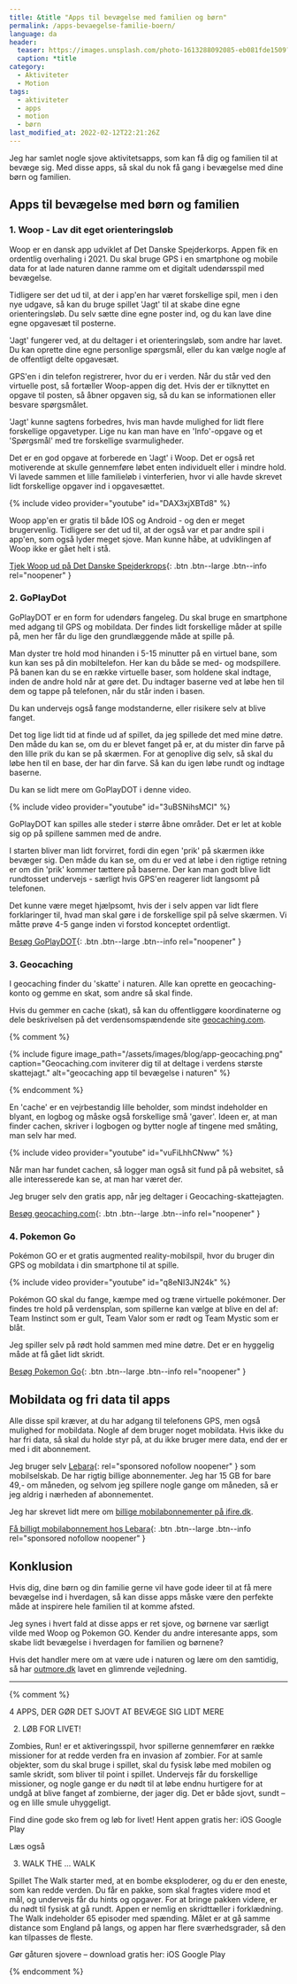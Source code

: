 ```yaml
---
title: &title "Apps til bevægelse med familien og børn"
permalink: /apps-bevaegelse-familie-boern/
language: da
header:
  teaser: https://images.unsplash.com/photo-1613288092085-eb081fde1509?ixlib=rb-1.2.1&ixid=MnwxMjA3fDB8MHxwaG90by1wYWdlfHx8fGVufDB8fHx8&auto=format&fit=crop&w=400&q=5
  caption: *title
category:
  - Aktiviteter
  - Motion
tags:
  - aktiviteter
  - apps
  - motion
  - børn
last_modified_at: 2022-02-12T22:21:26Z
---
```


Jeg har samlet nogle sjove aktivitetsapps, som kan få dig og familien til at bevæge sig. Med disse apps, så skal du nok få gang i bevægelse med dine børn og familien.

## Apps til bevægelse med børn og familien

### 1. Woop - Lav dit eget orienteringsløb

Woop er en dansk app udviklet af Det Danske Spejderkorps. Appen fik en ordentlig overhaling i 2021. Du skal bruge GPS i en smartphone og mobile data for at lade naturen danne ramme om et digitalt udendørsspil med bevægelse.

Tidligere ser det ud til, at der i app'en har været forskellige spil, men i den nye udgave, så kan du bruge spillet 'Jagt' til at skabe dine egne orienteringsløb. Du selv sætte dine egne poster ind, og du kan lave dine egne opgavesæt til posterne.

'Jagt' fungerer ved, at du deltager i et orienteringsløb, som andre har lavet. Du kan oprette dine egne personlige spørgsmål, eller du kan vælge nogle af de offentligt delte opgavesæt.

GPS'en i din telefon registrerer, hvor du er i verden. Når du står ved den virtuelle post, så fortæller Woop-appen dig det. Hvis der er tilknyttet en opgave til posten, så åbner opgaven sig, så du kan se informationen eller besvare spørgsmålet.

'Jagt' kunne sagtens forbedres, hvis man havde mulighed for lidt flere forskellige opgavetyper. Lige nu kan man have en 'Info'-opgave og et 'Spørgsmål' med tre forskellige svarmuligheder.

Det er en god opgave at forberede en 'Jagt' i Woop. Det er også ret motiverende at skulle gennemføre løbet enten individuelt eller i mindre hold. Vi lavede sammen et lille familieløb i vinterferien, hvor vi alle havde skrevet lidt forskellige opgaver ind i opgavesættet.

{% include video provider="youtube" id="DAX3xjXBTd8" %}

Woop app'en er gratis til både IOS og Android - og den er meget brugervenlig. Tidligere ser det ud til, at der også var et par andre spil i app'en, som også lyder meget sjove. Man kunne håbe, at udviklingen af Woop ikke er gået helt i stå.

[Tjek Woop ud på Det Danske Spejderkrops](https://dds.dk/woop){: .btn .btn--large .btn--info rel="noopener" }

### 2. GoPlayDot

GoPlayDOT er en form for udendørs fangeleg. Du skal bruge en smartphone med adgang til GPS og mobildata. Der findes lidt forskellige måder at spille på, men her får du lige den grundlæggende måde at spille på.

Man dyster tre hold mod hinanden i 5-15 minutter på en virtuel bane, som kun kan ses på din mobiltelefon. Her kan du både se med- og modspillere. På banen kan du se en række virtuelle baser, som holdene skal indtage, inden de andre hold når at gøre det. Du indtager baserne ved at løbe hen til dem og tappe på telefonen, når du står inden i basen.

Du kan undervejs også fange modstanderne, eller risikere selv at blive fanget.

Det tog lige lidt tid at finde ud af spillet, da jeg spillede det med mine døtre. Den måde du kan se, om du er blevet fanget på er, at du mister din farve på den lille prik du kan se på skærmen. For at genoplive dig selv, så skal du løbe hen til en base, der har din farve. Så kan du igen løbe rundt og indtage baserne.

Du kan se lidt mere om GoPlayDOT i denne video.

{% include video provider="youtube" id="3uBSNihsMCI" %}

GoPlayDOT kan spilles alle steder i større åbne områder. Det er let at koble sig op på spillene sammen med de andre.

I starten bliver man lidt forvirret, fordi din egen 'prik' på skærmen ikke bevæger sig. Den måde du kan se, om du er ved at løbe i den rigtige retning er om din 'prik' kommer tættere på baserne. Der kan man godt blive lidt rundtosset undervejs - særligt hvis GPS'en reagerer lidt langsomt på telefonen.

Det kunne være meget hjælpsomt, hvis der i selv appen var lidt flere forklaringer til, hvad man skal gøre i de forskellige spil på selve skærmen. Vi måtte prøve 4-5 gange inden vi forstod konceptet ordentligt.

[Besøg GoPlayDOT](https://www.goplaydot.com/){: .btn .btn--large .btn--info rel="noopener" }

### 3. Geocaching

I geocaching finder du 'skatte' i naturen. Alle kan oprette en geocaching-konto og gemme en skat, som andre så skal finde.

Hvis du gemmer en cache (skat), så kan du offentliggøre koordinaterne og dele beskrivelsen på det verdensomspændende site [geocaching.com](https://www.geocaching.com/).

{% comment %}

{% include figure image_path="/assets/images/blog/app-geocaching.png" caption="Geocaching.com inviterer dig til at deltage i verdens største skattejagt." alt="geocaching app til bevægelse i naturen" %}

{% endcomment %}

En 'cache' er en vejrbestandig lille beholder, som mindst indeholder en blyant, en logbog og måske også forskellige små 'gaver'. Ideen er, at man finder cachen, skriver i logbogen og bytter nogle af tingene med småting, man selv har med.

{% include video provider="youtube" id="vuFiLhhCNww" %}

Når man har fundet cachen, så logger man også sit fund på på websitet, så alle interesserede kan se, at man har været der.

Jeg bruger selv den gratis app, når jeg deltager i Geocaching-skattejagten.

[Besøg geocaching.com](https://www.geocaching.com/){: .btn .btn--large .btn--info rel="noopener" }

### 4. Pokemon Go

Pokémon GO er et gratis augmented reality-mobilspil, hvor du bruger din GPS og mobildata i din smartphone til at spille.

{% include video provider="youtube" id="q8eNI3JN24k" %}

Pokémon GO skal du fange, kæmpe med og træne virtuelle pokémoner. Der findes tre hold på verdensplan, som spillerne kan vælge at blive en del af: Team Instinct som er gult, Team Valor som er rødt og Team Mystic som er blåt.

Jeg spiller selv på rødt hold sammen med mine døtre. Det er en hyggelig måde at få gået lidt skridt.

[Besøg Pokemon Go](https://pokemongolive.com/){: .btn .btn--large .btn--info rel="noopener" }

## Mobildata og fri data til apps

Alle disse spil kræver, at du har adgang til telefonens GPS, men også mulighed for mobildata. Nogle af dem bruger noget mobildata. Hvis ikke du har fri data, så skal du holde styr på, at du ikke bruger mere data, end der er med i dit abonnement.

Jeg bruger selv [Lebara](https://aslinkhub.com/?bid=1968752&media_id=90737){: rel="sponsored nofollow noopener" } som mobilselskab. De har rigtig billige abonnementer. Jeg har 15 GB for bare 49,- om måneden, og selvom jeg spillere nogle gange om måneden, så er jeg aldrig i nærheden af abonnementet.

Jeg har skrevet lidt mere om [billige mobilabonnementer på ifire.dk](https://www.ifire.dk/mobilabonnement/).

[Få billigt mobilabonnement hos Lebara](https://aslinkhub.com/?bid=1968752&media_id=90737){: .btn .btn--large .btn--info rel="sponsored nofollow noopener" }

## Konklusion

Hvis dig, dine børn og din familie gerne vil have gode ideer til at få mere bevægelse ind i hverdagen, så kan disse apps måske være den perfekte måde at inspirere hele familien til at komme afsted.

Jeg synes i hvert fald at disse apps er ret sjove, og børnene var særligt vilde med Woop og Pokemon GO. Kender du andre interesante apps, som skabe lidt bevægelse i hverdagen for familien og børnene?

Hvis det handler mere om at være ude i naturen og lære om den samtidig, så har [outmore.dk](https://www.outmore.dk/blog/10-fede-apps-til-boern-der-kombinerer-teknologi-og-udendoers-aktiviteter) lavet en glimrende vejledning.


***

{% comment %}

4 APPS, DER GØR DET SJOVT AT BEVÆGE SIG LIDT MERE

2. LØB FOR LIVET!

Zombies, Run! er et aktiveringsspil, hvor spillerne gennemfører en række missioner for at redde verden fra en invasion af zombier. For at samle objekter, som du skal bruge i spillet, skal du fysisk løbe med mobilen og samle skridt, som bliver til point i spillet. Undervejs får du forskellige missioner, og nogle gange er du nødt til at løbe endnu hurtigere for at undgå at blive fanget af zombierne, der jager dig. Det er både sjovt, sundt – og en lille smule uhyggeligt.

Find dine gode sko frem og løb for livet! Hent appen gratis her:
iOS
Google Play

Læs også

3. WALK THE ... WALK

Spillet The Walk starter med, at en bombe eksploderer, og du er den eneste, som kan redde verden. Du får en pakke, som skal fragtes videre mod et mål, og undervejs får du hints og opgaver. For at bringe pakken videre, er du nødt til fysisk at gå rundt. Appen er nemlig en skridttæller i forklædning. The Walk indeholder 65 episoder med spænding. Målet er at gå samme distance som England på langs, og appen har flere sværhedsgrader, så den kan tilpasses de fleste.

Gør gåturen sjovere – download gratis her:
iOS
Google Play 

{% endcomment %}
